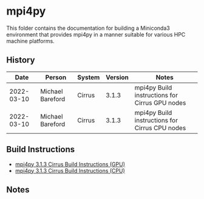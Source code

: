 mpi4py
======

This folder contains the documentation for building a Miniconda3 environment that provides mpi4py in a manner
suitable for various HPC machine platforms.

History
-------

Date | Person | System | Version | Notes
---- | -------|--------|---------|------
2022-03-10 | Michael Bareford | Cirrus | 3.1.3 | mpi4py Build instructions for Cirrus GPU nodes
2022-03-10 | Michael Bareford | Cirrus | 3.1.3 | mpi4py Build instructions for Cirrus CPU nodes

Build Instructions
------------------

* [mpi4py 3.1.3 Cirrus Build Instructions (GPU)](build_mpi4py_3.1.3_cirrus_gpu.md)
* [mpi4py 3.1.3 Cirrus Build Instructions (CPU)](build_mpi4py_3.1.3_cirrus_cpu.md)

Notes
-----

